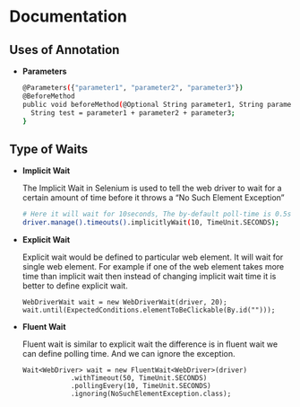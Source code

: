 # Documentation

## Uses of Annotation

- <b> Parameters </b>

  ```sh
  @Parameters({"parameter1", "parameter2", "parameter3"})
  @BeforeMethod 
  public void beforeMethod(@Optional String parameter1, String parameter2, String parameter3) {
    String test = parameter1 + parameter2 + parameter3;
  }
  ```

## Type of Waits

- <b> Implicit Wait</b>
   
   The Implicit Wait in Selenium is used to tell the web driver to wait for a certain amount of time before it throws a “No Such Element Exception”
  ```sh
  # Here it will wait for 10seconds, The by-default poll-time is 0.5sec
  driver.manage().timeouts().implicitlyWait(10, TimeUnit.SECONDS);
    ```

- <b> Explicit Wait</b>

  Explicit wait would be defined to particular web element. It will wait for single web element. For example if one of the web element takes more time than implicit wait then instead of changing implicit wait time it is better to define explicit wait.
    ```shell
    WebDriverWait wait = new WebDriverWait(driver, 20);
    wait.until(ExpectedConditions.elementToBeClickable(By.id("")));
    ```

- <b> Fluent Wait</b>

  Fluent wait is similar to explicit wait the difference is in fluent wait we can define polling time. And we can ignore the exception.
    ```shell
    Wait<WebDriver> wait = new FluentWait<WebDriver>(driver)
                .withTimeout(50, TimeUnit.SECONDS)
                .pollingEvery(10, TimeUnit.SECONDS)
                .ignoring(NoSuchElementException.class);
    ```
